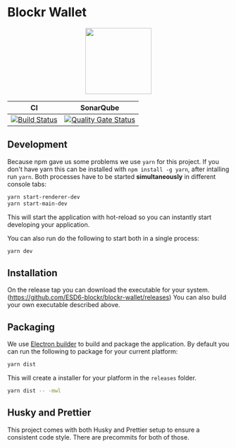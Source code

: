 
# Blockr Wallet
<p align="center">
  <img width="150" height="150" src="https://i.imgur.com/kHgOpzd.png">
</p>

<div align="center">
  
|**CI**|**SonarQube**|
|:-:|:-:|
|[![Build Status](https://jenkins.naebers.me/buildStatus/icon?job=Blockr%2Fblockr-wallet%2Fmaster)](https://jenkins.naebers.me/job/Blockr/job/blockr-wallet/job/master/)|[![Quality Gate Status](https://sonarqube.naebers.me/api/project_badges/measure?project=blockr-wallet&metric=alert_status)](https://sonarqube.naebers.me/dashboard?id=blockr-wallet)|
</div>

## Development
Because npm gave us some problems we use `yarn` for this project. If you don't have yarn this can be installed with `npm install -g yarn`, after intalling run `yarn`.
Both processes have to be started **simultaneously** in different console tabs:

```bash
yarn start-renderer-dev
yarn start-main-dev
```

This will start the application with hot-reload so you can instantly start developing your application.

You can also run do the following to start both in a single process:

```bash
yarn dev
```

## Installation
On the release tap you can download the executable for your system. (https://github.com/ESD6-blockr/blockr-wallet/releases) You can also build your own executable described above.

## Packaging
We use [Electron builder](https://www.electron.build/) to build and package the application. By default you can run the following to package for your current platform:

```bash
yarn dist
```

This will create a installer for your platform in the `releases` folder.

```bash
yarn dist -- -mwl
```


## Husky and Prettier
This project comes with both Husky and Prettier setup to ensure a consistent code style.
There are precommits for both of those.
